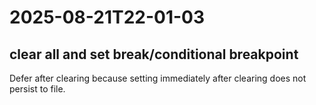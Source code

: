 # 2025-08-21T22-01-03

## clear all and set break/conditional breakpoint

Defer after clearing because setting immediately after clearing does not persist to file.
